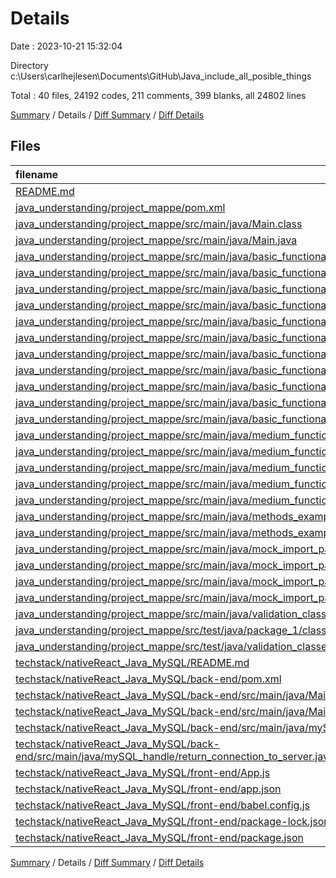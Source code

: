 # Details

Date : 2023-10-21 15:32:04

Directory c:\\Users\\carlhejlesen\\Documents\\GitHub\\Java_include_all_posible_things

Total : 40 files,  24192 codes, 211 comments, 399 blanks, all 24802 lines

[Summary](results.md) / Details / [Diff Summary](diff.md) / [Diff Details](diff-details.md)

## Files
| filename | language | code | comment | blank | total |
| :--- | :--- | ---: | ---: | ---: | ---: |
| [README.md](/README.md) | Markdown | 162 | 0 | 109 | 271 |
| [java_understanding/project_mappe/pom.xml](/java_understanding/project_mappe/pom.xml) | XML | 37 | 0 | 9 | 46 |
| [java_understanding/project_mappe/src/main/java/Main.class](/java_understanding/project_mappe/src/main/java/Main.class) | Java | 16 | 0 | 0 | 16 |
| [java_understanding/project_mappe/src/main/java/Main.java](/java_understanding/project_mappe/src/main/java/Main.java) | Java | 16 | 3 | 11 | 30 |
| [java_understanding/project_mappe/src/main/java/basic_functionalities/basic_stuff.java](/java_understanding/project_mappe/src/main/java/basic_functionalities/basic_stuff.java) | Java | 3 | 0 | 5 | 8 |
| [java_understanding/project_mappe/src/main/java/basic_functionalities/declaring_types.java](/java_understanding/project_mappe/src/main/java/basic_functionalities/declaring_types.java) | Java | 10 | 12 | 5 | 27 |
| [java_understanding/project_mappe/src/main/java/basic_functionalities/for_looops.java](/java_understanding/project_mappe/src/main/java/basic_functionalities/for_looops.java) | Java | 18 | 1 | 6 | 25 |
| [java_understanding/project_mappe/src/main/java/basic_functionalities/getters_and_setters.java](/java_understanding/project_mappe/src/main/java/basic_functionalities/getters_and_setters.java) | Java | 36 | 21 | 10 | 67 |
| [java_understanding/project_mappe/src/main/java/basic_functionalities/how_to_methods.class](/java_understanding/project_mappe/src/main/java/basic_functionalities/how_to_methods.class) | Java | 12 | 0 | 0 | 12 |
| [java_understanding/project_mappe/src/main/java/basic_functionalities/how_to_methods.java](/java_understanding/project_mappe/src/main/java/basic_functionalities/how_to_methods.java) | Java | 22 | 1 | 10 | 33 |
| [java_understanding/project_mappe/src/main/java/basic_functionalities/if_comparisons.java](/java_understanding/project_mappe/src/main/java/basic_functionalities/if_comparisons.java) | Java | 41 | 3 | 12 | 56 |
| [java_understanding/project_mappe/src/main/java/basic_functionalities/input_output_scanner.java](/java_understanding/project_mappe/src/main/java/basic_functionalities/input_output_scanner.java) | Java | 59 | 14 | 19 | 92 |
| [java_understanding/project_mappe/src/main/java/basic_functionalities/lister.java](/java_understanding/project_mappe/src/main/java/basic_functionalities/lister.java) | Java | 22 | 22 | 15 | 59 |
| [java_understanding/project_mappe/src/main/java/basic_functionalities/subclasses.java](/java_understanding/project_mappe/src/main/java/basic_functionalities/subclasses.java) | Java | 10 | 6 | 4 | 20 |
| [java_understanding/project_mappe/src/main/java/basic_functionalities/switchh.java](/java_understanding/project_mappe/src/main/java/basic_functionalities/switchh.java) | Java | 31 | 0 | 3 | 34 |
| [java_understanding/project_mappe/src/main/java/medium_functionalities/hashmap.java](/java_understanding/project_mappe/src/main/java/medium_functionalities/hashmap.java) | Java | 41 | 13 | 17 | 71 |
| [java_understanding/project_mappe/src/main/java/medium_functionalities/how_import_works.java](/java_understanding/project_mappe/src/main/java/medium_functionalities/how_import_works.java) | Java | 13 | 11 | 7 | 31 |
| [java_understanding/project_mappe/src/main/java/medium_functionalities/private_public_explained.java](/java_understanding/project_mappe/src/main/java/medium_functionalities/private_public_explained.java) | Java | 7 | 13 | 7 | 27 |
| [java_understanding/project_mappe/src/main/java/medium_functionalities/return_methods.java](/java_understanding/project_mappe/src/main/java/medium_functionalities/return_methods.java) | Java | 54 | 2 | 14 | 70 |
| [java_understanding/project_mappe/src/main/java/medium_functionalities/try_and_catch_throw.java](/java_understanding/project_mappe/src/main/java/medium_functionalities/try_and_catch_throw.java) | Java | 35 | 24 | 14 | 73 |
| [java_understanding/project_mappe/src/main/java/methods_examples/class_extiension.java](/java_understanding/project_mappe/src/main/java/methods_examples/class_extiension.java) | Java | 28 | 3 | 8 | 39 |
| [java_understanding/project_mappe/src/main/java/methods_examples/clone_method.java](/java_understanding/project_mappe/src/main/java/methods_examples/clone_method.java) | Java | 29 | 17 | 10 | 56 |
| [java_understanding/project_mappe/src/main/java/mock_import_package/methods_to_import.java](/java_understanding/project_mappe/src/main/java/mock_import_package/methods_to_import.java) | Java | 26 | 0 | 9 | 35 |
| [java_understanding/project_mappe/src/main/java/mock_import_package/outerclass.java](/java_understanding/project_mappe/src/main/java/mock_import_package/outerclass.java) | Java | 8 | 0 | 4 | 12 |
| [java_understanding/project_mappe/src/main/java/mock_import_package/person.java](/java_understanding/project_mappe/src/main/java/mock_import_package/person.java) | Java | 15 | 1 | 5 | 21 |
| [java_understanding/project_mappe/src/main/java/mock_import_package/varibles_to_import.java](/java_understanding/project_mappe/src/main/java/mock_import_package/varibles_to_import.java) | Java | 8 | 5 | 7 | 20 |
| [java_understanding/project_mappe/src/main/java/validation_classes/email_validation.java](/java_understanding/project_mappe/src/main/java/validation_classes/email_validation.java) | Java | 21 | 3 | 5 | 29 |
| [java_understanding/project_mappe/src/test/java/package_1/class_1Test.java](/java_understanding/project_mappe/src/test/java/package_1/class_1Test.java) | Java | 26 | 10 | 13 | 49 |
| [java_understanding/project_mappe/src/test/java/validation_classes/email_validationTest.java](/java_understanding/project_mappe/src/test/java/validation_classes/email_validationTest.java) | Java | 40 | 6 | 19 | 65 |
| [techstack/nativeReact_Java_MySQL/README.md](/techstack/nativeReact_Java_MySQL/README.md) | Markdown | 13 | 0 | 21 | 34 |
| [techstack/nativeReact_Java_MySQL/back-end/pom.xml](/techstack/nativeReact_Java_MySQL/back-end/pom.xml) | XML | 63 | 2 | 7 | 72 |
| [techstack/nativeReact_Java_MySQL/back-end/src/main/java/Main.class](/techstack/nativeReact_Java_MySQL/back-end/src/main/java/Main.class) | Java | 11 | 0 | 0 | 11 |
| [techstack/nativeReact_Java_MySQL/back-end/src/main/java/Main.java](/techstack/nativeReact_Java_MySQL/back-end/src/main/java/Main.java) | Java | 27 | 0 | 2 | 29 |
| [techstack/nativeReact_Java_MySQL/back-end/src/main/java/mySQL_handle/connect_to_server.class](/techstack/nativeReact_Java_MySQL/back-end/src/main/java/mySQL_handle/connect_to_server.class) | Java | 17 | 0 | 0 | 17 |
| [techstack/nativeReact_Java_MySQL/back-end/src/main/java/mySQL_handle/return_connection_to_server.java](/techstack/nativeReact_Java_MySQL/back-end/src/main/java/mySQL_handle/return_connection_to_server.java) | Java | 20 | 2 | 6 | 28 |
| [techstack/nativeReact_Java_MySQL/front-end/App.js](/techstack/nativeReact_Java_MySQL/front-end/App.js) | JavaScript | 18 | 0 | 3 | 21 |
| [techstack/nativeReact_Java_MySQL/front-end/app.json](/techstack/nativeReact_Java_MySQL/front-end/app.json) | JSON | 15 | 16 | 0 | 31 |
| [techstack/nativeReact_Java_MySQL/front-end/babel.config.js](/techstack/nativeReact_Java_MySQL/front-end/babel.config.js) | JavaScript | 6 | 0 | 1 | 7 |
| [techstack/nativeReact_Java_MySQL/front-end/package-lock.json](/techstack/nativeReact_Java_MySQL/front-end/package-lock.json) | JSON | 23,135 | 0 | 1 | 23,136 |
| [techstack/nativeReact_Java_MySQL/front-end/package.json](/techstack/nativeReact_Java_MySQL/front-end/package.json) | JSON | 21 | 0 | 1 | 22 |

[Summary](results.md) / Details / [Diff Summary](diff.md) / [Diff Details](diff-details.md)